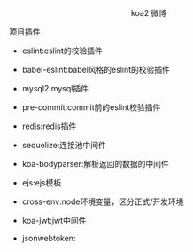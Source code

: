 <p align="center">koa2 微博</p>

项目插件

+ eslint:eslint的校验插件

+ babel-eslint:babel风格的eslint的校验插件

+ mysql2:mysql插件

+ pre-commit:commit前的eslint校验插件

+ redis:redis插件

+ sequelize:连接池中间件

+ koa-bodyparser:解析返回的数据的中间件

+ ejs:ejs模板

+ cross-env:node环境变量，区分正式/开发环境

+ koa-jwt:jwt中间件

+ jsonwebtoken:


